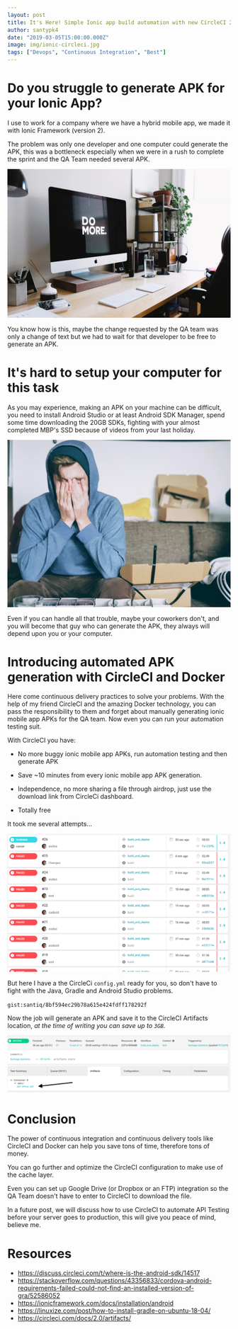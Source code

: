 ```yaml
---
layout: post
title: It's Here! Simple Ionic app build automation with new CircleCI 2.0
author: santypk4
date: "2019-03-05T15:00:00.000Z"
image: img/ionic-circleci.jpg
tags: ["Devops", "Continuous Integration", "Best"]
---
```


# Do you struggle to generate APK for your Ionic App?

  I use to work for a company where we have a hybrid mobile app, we made it with Ionic Framework (version 2).

  The problem was only one developer and one computer could generate the APK, this was a bottleneck especially when we were in a rush to complete the sprint and the QA Team needed several APK. 

  ![do more work](img/ionic-circleci2/do-stuff.jpg)

  You know how is this, maybe the change requested by the QA team was only a change of text but we had to wait for that developer to be free to generate an APK.

# It's hard to setup your computer for this task

  As you may experience, making an APK on your machine can be difficult, you need to install Android Studio or at least Android SDK Manager, spend some time downloading the 20GB SDKs, fighting with your almost completed MBP's SSD because of videos from your last holiday.

  ![do more work](img/ionic-circleci2/stress.jpg)

  Even if you can handle all that trouble, maybe your coworkers don't, and you will become that guy who can generate the APK, they always will depend upon you or your computer.

# Introducing automated APK generation with CircleCI and Docker

  Here come continuous delivery practices to solve your problems. With the help of my friend CircleCI and the amazing Docker technology, you can pass the responsibility to them and forget about manually generating ionic mobile app APKs for the QA team.
  Now even you can run your automation testing suit.

  With CircleCI you have: 

   - No more buggy ionic mobile app APKs, run automation testing and then generate APK

   - Save ~10 minutes from every ionic mobile app APK generation.

   - Independence, no more sharing a file through airdrop, just use the download link from CircleCi dashboard.

   - Totally free
 
  It took me several attempts...

  ![failed attempts to build apk with circleci](img/ionic-circleci2/suffer.png)

  But here I have a the CircleCi `config.yml` ready for you, so don't have to fight with the Java, Gradle and Android Studio problems.

  `gist:santiq/8bf594ec29b78a615e424fdff178292f`

  Now the job will generate an APK and save it to the CircleCI Artifacts location, _at the time of writing you can save up to `3GB`._
  
  ![artifact file generated by circleci](img/ionic-circleci2/artifact.png)

# Conclusion

  The power of continuous integration and continuous delivery tools like CircleCI and Docker can help you save tons of time, therefore tons of money.
  
  You can go further and optimize the CircleCI configuration to make use of the cache layer.

  Even you can set up Google Drive (or Dropbox or an FTP) integration so the QA Team doesn't have to enter to CircleCI to download the file.

  In a future post, we will discuss how to use CircleCI to automate API Testing before your server goes to production, this will give you peace of mind, believe me.


# Resources

 - https://discuss.circleci.com/t/where-is-the-android-sdk/14517
 - https://stackoverflow.com/questions/43356833/cordova-android-requirements-failed-could-not-find-an-installed-version-of-gra/52586052
 - https://ionicframework.com/docs/installation/android
 - https://linuxize.com/post/how-to-install-gradle-on-ubuntu-18-04/
 - https://circleci.com/docs/2.0/artifacts/